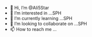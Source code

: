 - 👋 Hi, I’m @Ali5Star
- 👀 I’m interested in ...SPH
- 🌱 I’m currently learning ...SPH
- 💞️ I’m looking to collaborate on ...SPH
- 📫 How to reach me ...

<!---
Ali5Star/Ali5Star is a ✨ special ✨ repository because its `README.md` (this file) appears on your GitHub profile.
You can click the Preview link to take a look at your changes.
--->
